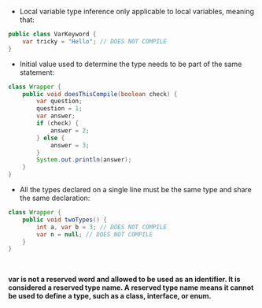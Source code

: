 * Local variable type inference only applicable to local variables,
meaning that:

```java
public class VarKeyword {
    var tricky = "Hello"; // DOES NOT COMPILE
}
```

* Initial value used to determine the type needs to be part of the same
statement:

```java
class Wrapper {
    public void doesThisCompile(boolean check) {
        var question;
        question = 1;
        var answer;
        if (check) {
            answer = 2;
        } else {
            answer = 3;
        }
        System.out.println(answer);
    }
}
```

* All the types declared on a single line must be the same type and share the same declaration:
```java
class Wrapper {
    public void twoTypes() {
        int a, var b = 3; // DOES NOT COMPILE
        var n = null; // DOES NOT COMPILE
    }
}
```

<br/>

**var is not a reserved word and allowed to be used as an identifier. 
It is considered a reserved type name. A reserved type name means 
it cannot be used to define a type, such as a class, interface, or enum.**